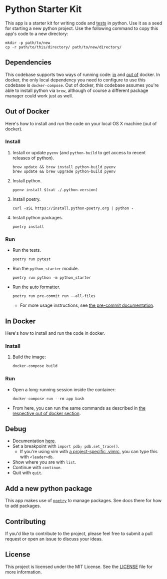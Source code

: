 # Python Starter Kit
This app is a starter kit for writing code and [tests](https://docs.python.org/3/library/unittest.html) in python. Use it as a seed for starting a new python project. Use the following command to copy this app's code to a new directory:
```console
mkdir -p path/to/new
cp -r path/to/this/directory/ path/to/new/directory/
```

## Dependencies
This codebase supports two ways of running code: [in](#in-docker) and [out of](#out-of-docker) docker. In docker, the only local dependency you need to configure to use this codebase is `docker-compose`. Out of docker, this codebase assumes you're able to install python via `brew`, although of course a different package manager could work just as well.

## Out of Docker

Here's how to install and run the code on your local OS X machine (out of docker).

### Install

1. Install or update `pyenv` (and `python-build` to get access to recent releases of python).
   ```
   brew update && brew install python-build pyenv
   brew update && brew upgrade python-build pyenv
   ```
1. Install python.
   ```
   pyenv install $(cat ./.python-version)
   ```
1. Install poetry.
   ```
   curl -sSL https://install.python-poetry.org | python -
   ```
1. Install python packages.
   ```
   poetry install
   ```

### Run

* Run the tests.
  ```console
  poetry run pytest
  ```
* Run the `python_starter` module.
  ```console
  poetry run python -m python_starter
  ```
* Run the auto formatter.
  ```console
  poetry run pre-commit run --all-files
  ```
  * For more usage instructions, see [the pre-commit documentation](https://pre-commit.com/).

## In Docker

Here's how to install and run the code in docker.

### Install

1. Build the image:
   ```console
   docker-compose build
   ```

### Run

* Open a long-running session inside the container:
  ```console
  docker-compose run --rm app bash
  ```
* From here, you can run the same commands as described in [the respective out of docker section](#run).

## Debug

* Documentation [here](https://docs.python.org/3/library/pdb.html).
* Set a breakpoint with `import pdb; pdb.set_trace()`.
  * If you're using vim with [a project-specific .vimrc](https://andrew.stwrt.ca/posts/project-specific-vimrc/), you can type this with `<leader>db`.
* Show where you are with `list`.
* Continue with `continue`.
* Quit with `quit`.

## Add a new python package

This app makes use of [`poetry`](https://python-poetry.org/) to manage packages. See docs there for how to add packages.

## Contributing

If you'd like to contribute to the project, please feel free to submit a pull request or open an issue to discuss your ideas.

## License

This project is licensed under the MIT License. See the [LICENSE](LICENSE) file for more information.
